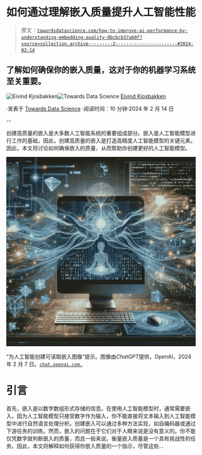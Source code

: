 # 如何通过理解嵌入质量提升人工智能性能

> 原文：[`towardsdatascience.com/how-to-improve-ai-performance-by-understanding-embedding-quality-8bcbcb37a60f?source=collection_archive---------2-----------------------#2024-02-14`](https://towardsdatascience.com/how-to-improve-ai-performance-by-understanding-embedding-quality-8bcbcb37a60f?source=collection_archive---------2-----------------------#2024-02-14)

## 了解如何确保你的嵌入质量，这对于你的机器学习系统至关重要。

[](https://oieivind.medium.com/?source=post_page---byline--8bcbcb37a60f--------------------------------)![Eivind Kjosbakken](https://oieivind.medium.com/?source=post_page---byline--8bcbcb37a60f--------------------------------)[](https://towardsdatascience.com/?source=post_page---byline--8bcbcb37a60f--------------------------------)![Towards Data Science](https://towardsdatascience.com/?source=post_page---byline--8bcbcb37a60f--------------------------------) [Eivind Kjosbakken](https://oieivind.medium.com/?source=post_page---byline--8bcbcb37a60f--------------------------------)

·发表于 [Towards Data Science](https://towardsdatascience.com/?source=post_page---byline--8bcbcb37a60f--------------------------------) ·阅读时间：10 分钟·2024 年 2 月 14 日

--

创建高质量的嵌入是大多数人工智能系统的重要组成部分。嵌入是人工智能模型进行工作的基础，因此，创建高质量的嵌入是打造高精度人工智能模型的关键元素。因此，本文将讨论如何确保嵌入的质量，从而帮助你创建更好的人工智能模型。

![](img/4040b4dd006efe4f34dfb309cdf8769d.png)

“为人工智能创建可读取嵌入图像”提示。图像由*ChatGPT*提供，OpenAI，2024 年 2 月 7 日。[`chat.openai.com.`](https://chat.openai.com.)

# 引言

首先，嵌入是以数字数组形式存储的信息。在使用人工智能模型时，通常需要嵌入，因为人工智能模型只接受数字作为输入，你不能直接将文本输入到人工智能模型中进行自然语言处理分析。创建嵌入可以通过多种方法实现，如自编码器或通过下游任务的训练。然而，嵌入的问题在于它们对于人眼来说是没有意义的。你不能仅凭数字就判断嵌入的质量，而且一般来说，衡量嵌入质量是一个具有挑战性的任务。因此，本文将解释如何获得你嵌入质量的一个指示，尽管这些…
